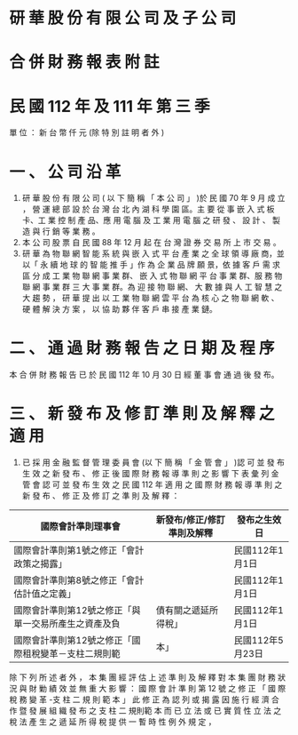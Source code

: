 # 研 華 股 份 有 限 公 司 及 子 公 司

# 合 併 財 務 報 表 附 註

# 民 國 112 年 及 111 年 第 三 季

單 位 ： 新 台 幣 仟 元 (除 特 別 註 明 者 外 )

# 一 、 公 司 沿 革

1. 研 華 股 份 有 限 公 司 ( 以 下 簡 稱 「 本 公 司 」 )於 民 國 70 年 9 月 成 立 ， 營 運 總 部
設 於 台 灣 台 北 內 湖 科 學 園 區。主 要 從 事 嵌 入 式 板 卡、工 業 控 制 產 品、應 用 電
腦 及 工 業 用 電 腦 之 研 發 、 設 計 、 製 造 與 行 銷 等 業 務 。
2. 本 公 司 股 票 自 民 國 88 年 12 月 起 在 台 灣 證 券 交 易 所 上 市 交 易 。
3. 研 華 為 物 聯 網 智 能 系 統 與 嵌 入 式 平 台 產 業 之 全 球 領 導 廠 商，並 以「 永 續 地 球
的 智 能 推 手 」作 為 企 業 品 牌 願 景，依 據 客 戶 需 求 區 分 成 工 業 物 聯 網 事 業 群、
嵌 入 式 物 聯 網 平 台 事 業 群、服 務 物 聯 網 事 業 群 三 大 事 業 群。為 迎 接 物 聯 網、
大 數 據 與 人 工 智 慧 之 大 趨 勢 ， 研 華 提 出 以 工 業 物 聯 網 雲 平 台 為 核 心 之 物 聯
網 軟 、 硬 體 解 決 方 案 ， 以 協 助 夥 伴 客 戶 串 接 產 業 鏈。

# 二 、 通 過 財 務 報 告 之 日 期 及 程 序

本 合 併 財 務 報 告 已 於 民 國 112 年 10 月 30 日 經 董 事 會 通 過 後 發 布。

# 三 、 新 發 布 及 修 訂 準 則 及 解 釋 之 適 用

1. 已 採 用 金 融 監 督 管 理 委 員 會 (以 下 簡 稱 「 金 管 會 」 )認 可 並 發 布 生 效 之 新 發
布 、 修 正 後 國 際 財 務 報 導 準 則 之 影 響
下 表 彙 列 金 管 會 認 可 並 發 布 生 效 之 民 國 112 年 適 用 之 國 際 財 務 報 導 準 則 之
新 發 布 、 修 正 及 修 訂 之 準 則 及 解 釋 ：

|國際會計準則理事會|新發布/修正/修訂準則及解釋|發布之生效日|
|---|---|---|
|國際會計準則第1號之修正「會計政策之揭露」| |民國112年1月1日|
|國際會計準則第8號之修正「會計估計值之定義」| |民國112年1月1日|
|國際會計準則第12號之修正「與單一交易所產生之資產及負|債有關之遞延所得稅」|民國112年1月1日|
|國際會計準則第12號之修正「國際租稅變革－支柱二規則範|本」|民國112年5月23日|

除 下 列 所 述 者 外 ， 本 集 團 經 評 估 上 述 準 則 及 解 釋 對 本 集 團 財 務 狀 況 與 財 勦
績 效 並 無 重 大 影 響 ：
國 際 會 計 準 則 第 12 號 之 修 正 「 國 際 稅 務 變 革 -支 柱 二 規 則 範 本 」
此 修 正 為 認 列 或 揭 露 因 施 行 經 濟 合 作 暨 發 展 組 織 發 布 之 支 柱 二 規則範 本 而
已 立 法 或 已 實 質 性 立 法 之 稅 法 產 生 之 遞 延 所 得 稅 提 供 一 暫 時 性 例 外 規 定 ，